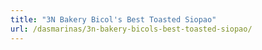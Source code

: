 ```yaml
---
title: "3N Bakery Bicol's Best Toasted Siopao"
url: /dasmarinas/3n-bakery-bicols-best-toasted-siopao/
---
```


